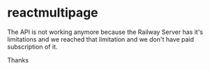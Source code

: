 # reactmultipage

The API is not working anymore because the Railway Server has it's limitations and we reached that limitation and we don't have paid subscription of it. 

Thanks

